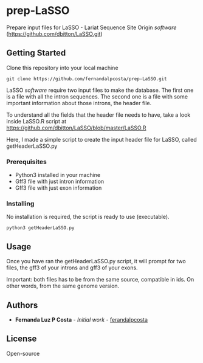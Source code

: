 # prep-LaSSO
Prepare input files for LaSSO - Lariat Sequence Site Origin *software* (https://github.com/dbitton/LaSSO.git)

## Getting Started

Clone this repository into your local machine

```
git clone https://github.com/fernandalpcosta/prep-LaSSO.git
```

LaSSO *software* require two input files to make the database. The first one is a file with all the intron sequences. The second one is a file with some important information about those introns, the header file.

To understand all the fields that the header file needs to have, take a look inside LaSSO.R script at https://github.com/dbitton/LaSSO/blob/master/LaSSO.R
 
Here, I made a simple script to create the input header file for LaSSO, called getHeaderLaSSO.py


### Prerequisites

* Python3 installed in your machine
* Gff3 file with just intron information
* Gff3 file with just exon information

### Installing

No installation is required, the script is ready to use (executable).

```
python3 getHeaderLaSSO.py
```

## Usage

Once you have ran the getHeaderLaSSO.py script, it will prompt for two files, the gff3 of your introns and gff3 of your exons.

Important: both files has to be from the same source, compatible in ids. On other words, from the same genome version.

## Authors

* **Fernanda Luz P Costa** - *Initial work* - [ferandalpcosta](https://github.com/fernandalpcosta)

## License

Open-source

